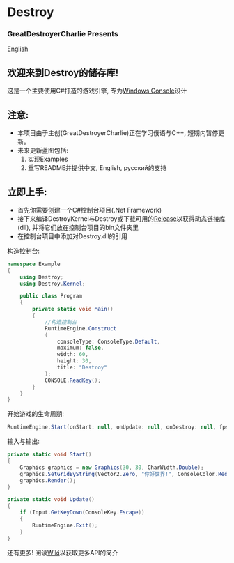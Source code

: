 # Destroy

### GreatDestroyerCharlie Presents

[English](https://github.com/GreatDestroyerCharlie/Destroy/blob/master/Docs/README.md)

## 欢迎来到Destroy的储存库!

这是一个主要使用C#打造的游戏引擎, 专为[Windows Console](https://github.com/microsoft/terminal)设计

## 注意:
* 本项目由于主创(GreatDestroyerCharlie)正在学习俄语与C++, 短期内暂停更新。
* 未来更新蓝图包括:
    1. 实现Examples
    2. 重写README并提供中文, English, русский的支持
## 立即上手:

* 首先你需要创建一个C#控制台项目(.Net Framework)
* 接下来编译DestroyKernel与Destroy或下载可用的[Release](https://github.com/GreatDestroyerCharlie/Destroy/releases)以获得动态链接库(dll), 并将它们放在控制台项目的bin文件夹里
* 在控制台项目中添加对Destroy.dll的引用

构造控制台:
``` cs
namespace Example
{
    using Destroy;
    using Destroy.Kernel;

    public class Program
    {
        private static void Main()
        {
            //构造控制台
            RuntimeEngine.Construct
            (
                consoleType: ConsoleType.Default,
                maximum: false,
                width: 60,
                height: 30,
                title: "Destroy"
            );
            CONSOLE.ReadKey();
        }
    }
}
```
开始游戏的生命周期:
``` cs
RuntimeEngine.Start(onStart: null, onUpdate: null, onDestroy: null, fps: 60);
```
输入与输出:
``` cs
private static void Start()
{
    Graphics graphics = new Graphics(30, 30, CharWidth.Double);
    graphics.SetGridByString(Vector2.Zero, "你好世界!", ConsoleColor.Red, ConsoleColor.Black);
    graphics.Render();
}

private static void Update()
{
    if (Input.GetKeyDown(ConsoleKey.Escape))
    {
        RuntimeEngine.Exit();
    }
}
```
还有更多! 阅读[Wiki](https://github.com/GreatDestroyerCharlie/Destroy/wiki)以获取更多API的简介